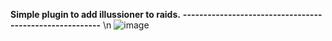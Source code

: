 **Simple plugin to add illussioner to raids.**
**--------------------------------------------------------**
\n
![image](https://user-images.githubusercontent.com/70505658/157532001-30bd7dca-f885-4e19-a069-9ea5a9e5af85.png)
